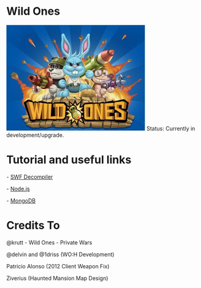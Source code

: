 # Wild Ones

![alt text](Wild_Ones_Playdom.jpg)
Status: Currently in development/upgrade.

# Tutorial and useful links
<p>- <a href="https://github.com/jindrapetrik/jpexs-decompiler">SWF Decompiler</a></p>
<p>- <a href="http://nodejs.org/">Node.js</a></p>
<p>- <a href="https://www.mongodb.com/download-center?jmp=nav#community">MongoDB</a></p>

# Credits To
@krutt - Wild Ones - Private Wars<p>
@delvin and @1driss (WO:H Development)<p>
Patricio Alonso (2012 Client Weapon Fix)<p>
Ziverius (Haunted Mansion Map Design)<p>